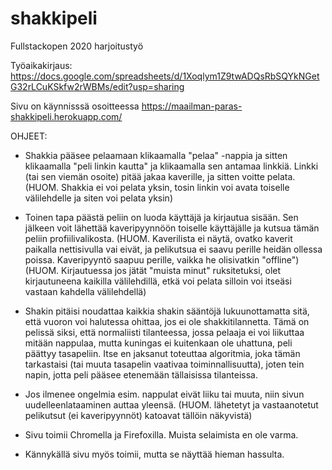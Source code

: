 # shakkipeli
Fullstackopen 2020 harjoitustyö

Työaikakirjaus: https://docs.google.com/spreadsheets/d/1Xoqlym1Z9twADQsRbSQYkNGetG32rLCuKSkfw2rWBMs/edit?usp=sharing

Sivu on käynnisssä osoitteessa https://maailman-paras-shakkipeli.herokuapp.com/

OHJEET:

- Shakkia pääsee pelaamaan klikaamalla "pelaa" -nappia ja sitten klikaamalla "peli linkin kautta" ja klikaamalla sen antamaa linkkiä. Linkki (tai sen viemän osoite) pitää jakaa kaverille, ja sitten voitte pelata.
(HUOM. Shakkia ei voi pelata yksin, tosin linkin voi avata toiselle välilehdelle ja siten voi pelata yksin)

- Toinen tapa päästä peliin on luoda käyttäjä ja kirjautua sisään. Sen jälkeen voit lähettää kaveripyynnöön toiselle käyttäjälle ja kutsua tämän peliin profiilivalikosta.
(HUOM. Kaverilista ei näytä, ovatko kaverit paikalla nettisivulla vai eivät, ja pelikutsua ei saavu perille heidän ollessa poissa. Kaveripyyntö saapuu perille, vaikka he olisivatkin "offline")
(HUOM. Kirjautuessa jos jätät "muista minut" ruksitetuksi, olet kirjautuneena kaikilla välilehdillä, etkä voi pelata silloin voi itseäsi vastaan kahdella välilehdellä)

- Shakin pitäisi noudattaa kaikkia shakin sääntöjä lukuunottamatta sitä, että vuoron voi halutessa ohittaa, jos ei ole shakkitilannetta. Tämä on pelissä siksi, että normaliisti tilanteessa, jossa pelaaja ei voi liikuttaa mitään nappulaa, mutta kuningas ei kuitenkaan ole uhattuna, peli päättyy tasapeliin. Itse en jaksanut toteuttaa algoritmia, joka tämän tarkastaisi (tai muuta tasapelin vaativaa toiminnallisuutta), joten tein napin, jotta peli pääsee etenemään tällaisissa tilanteissa.

- Jos ilmenee ongelmia esim. nappulat eivät liiku tai muuta, niin sivun uudelleenlataaminen auttaa yleensä. (HUOM. lähetetyt ja vastaanotetut pelikutsut (ei kaveripyynnöt) katoavat tällöin näkyvistä)

- Sivu toimii Chromella ja Firefoxilla. Muista selaimista en ole varma.
- Kännykällä sivu myös toimii, mutta se näyttää hieman hassulta.